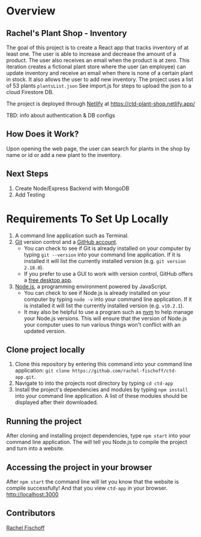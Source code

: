 # Overview 

## Rachel's Plant Shop - Inventory 
The goal of this project is to create a React app that tracks inventory of at least one. The user is able to increase and decrease the amount of a product. The user also receives an email when the product is at zero. This iteration creates a fictional plant store where the user (an employee) can update inventory and receive an email when there is none of a certain plant in stock. It also allows the user to add new inventory. The project uses a list of 53 plants `plantsList.json` See import.js for steps to upload the json to a cloud Firestore DB.

The project is deployed through [Netlify](https://ctd-plant-shop.netlify.app/) at https://ctd-plant-shop.netlify.app/

TBD: info about authentication & DB configs

## How Does it Work?
Upon opening the web page, the user can search for plants in the shop by name or id or add a new plant to the inventory. 

## Next Steps
1. Create Node/Express Backend with MongoDB
1. Add Testing 

# Requirements To Set Up Locally
1. A command line application such as Terminal.
1. [Git](https://git-scm.com/) version control and a [GitHub account](https://github.com/).
    - You can check to see if Git is already installed on your computer by typing `git --version` into your command line application. If it is installed it will list the currently installed version (e.g. `git version 2.18.0`).
    - If you prefer to use a GUI to work with version control, GitHub offers a [free desktop app](https://desktop.github.com).
1. [Node.js](https://nodejs.org/en/), a programming environment powered by JavaScript.
    - You can check to see if Node.js is already installed on your computer by typing `node -v` into your command line application. If it is installed it will list the currently installed version (e.g. `v10.2.1`). 
    - It may also be helpful to use a program such as [nvm](https://github.com/creationix/nvm) to help manage your Node.js versions. This will ensure that the version of Node.js your computer uses to run various things won't conflict with an updated version.

## Clone project locally 
1. Clone this repository by entering this command into your command line application: `git clone https://github.com/rachel-fischoff/ctd-app.git`. 
1. Navigate to into the projects root directory by typing `cd ctd-app`
1. Install the project's dependencies and modules by typing `npm install` into your command line application. A list of these modules should be displayed after their downloaded. 

## Running the project
After cloning and installing project dependencies, type `npm start` into your command line application. The will tell you Node.js to compile the project and turn into a website.

## Accessing the project in your browser
After `npm start` the command line will let you know that the website is compile successfully! And that you view `ctd-app` in your browser. [http://localhost:3000]( http://localhost:3000)

## Contributors
[Rachel Fischoff](https://github.com/rachel-fischoff)
